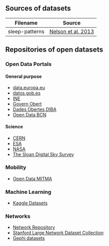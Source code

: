 ## Sources of datasets
| Filename       | Source                                                                            |
|----------------|-----------------------------------------------------------------------------------|
| sleep-patterns | [Nelson et al. 2013](https://pubmed.ncbi.nlm.nih.gov/23772316/) |

## Repositories of open datasets

### Open Data Portals

#### General purpose
* [data.europa.eu](https://data.europa.eu/en)
* [datos.gob.es](https://datos.gob.es/es/)
* [INE](https://www.ine.es/)
* [Govern Obert](https://governobert.gencat.cat/ca/dades_obertes/inici/)
* [Dades Obertes DIBA](https://dadesobertes.diba.cat/)
* [Open Data BCN](https://opendata-ajuntament.barcelona.cat/es)

#### Science
* [CERN](https://opendata.cern.ch/)
* [ESA](https://earth.esa.int/eogateway/catalog)
* [NASA](https://data.nasa.gov/)
* [The Sloan Digital Sky Survey](https://www.sdss4.org/)

### Mobility
* [Open Data MITMA](https://www.mitma.gob.es/ministerio/proyectos-singulares/estudios-de-movilidad-con-big-data/opendata-movilidad)

### Machine Learning
* [Kaggle Datasets](https://www.kaggle.com/datasets)

### Networks
* [Network Repository](http://networkrepository.com/)
* [Stanford Large Network Dataset Collection](http://snap.stanford.edu/data/)
* [Gephi datasets](https://github.com/gephi/gephi/wiki/Datasets)
<!-- * [UCI Network Data Repository](https://networkdata.ics.uci.edu/resources.php) -->
<!-- * [AMiner Datasets for Social Network Analysis](https://aminer.org/data-sna) -->
<!-- * [Mark Newman's Network Datasets](http://www-personal.umich.edu/~mejn/netdata/) -->
